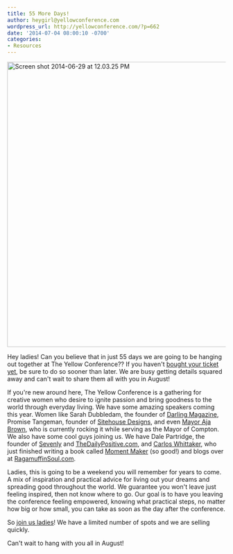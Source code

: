 ```yaml
---
title: 55 More Days!
author: heygirl@yellowconference.com
wordpress_url: http://yellowconference.com/?p=662
date: '2014-07-04 08:00:10 -0700'
categories:
- Resources
---
```

<p><a href="http://yellowconference.com/wp-content/uploads/2014/06/Screen-shot-2014-06-29-at-12.03.25-PM.png"><img class="alignnone size-full wp-image-663" alt="Screen shot 2014-06-29 at 12.03.25 PM" src="http://yellowconference.com/wp-content/uploads/2014/06/Screen-shot-2014-06-29-at-12.03.25-PM.png" width="760" height="658" /></a></p>
<p>Hey ladies! Can you believe that in just 55 days we are going to be hanging out together at The Yellow Conference?? If you haven't <a href="https://ti.to/yellowconference/the-yellow-conference" target="_blank">bought your ticket yet</a>, be sure to do so sooner than later. We are busy getting details squared away and can't wait to share them all with you in August!</p>
<p>If you're new around here, The Yellow Conference is a gathering for creative women who desire to ignite passion and bring goodness to the world through everyday living. We have some amazing speakers coming this year. Women like Sarah Dubbledam, the founder of <a href="http://darlingmagazine.org/" target="_blank">Darling Magazine</a>, Promise Tangeman, founder of <a href="http://sitehousedesigns.com/" target="_blank">Sitehouse Designs</a>, and even <a href="https://twitter.com/AjaLBrown" target="_blank">Mayor Aja Brown</a>, who is currently rocking it while serving as the Mayor of Compton. We also have some cool guys joining us. We have Dale Partridge, the founder of <a href="http://www.sevenly.org/" target="_blank">Sevenly</a> and <a href="http://dalepartridge.com/" target="_blank">TheDailyPositive.com</a>, and <a href="https://twitter.com/loswhit" target="_blank">Carlos Whittaker</a>, who just finished writing a book called <a href="http://www.amazon.com/Moment-Maker-Live-Your-Life/dp/0310337976" target="_blank">Moment Maker</a> (so good!) and blogs over at <a href="http://ragamuffinsoul.com/" target="_blank">RagamuffinSoul.com</a>.</p>
<p>Ladies, this is going to be a weekend you will remember for years to come. A mix of inspiration and practical advice for living out your dreams and spreading good throughout the world. We guarantee you won't leave just feeling inspired, then not know where to go. Our goal is to have you leaving the conference feeling empowered, knowing what practical steps, no matter how big or how small, you can take as soon as the day after the conference.</p>
<p>So <a href="https://ti.to/yellowconference/the-yellow-conference" target="_blank">join us ladies</a>! We have a limited number of spots and we are selling quickly.</p>
<p>Can't wait to hang with you all in August!</p>
